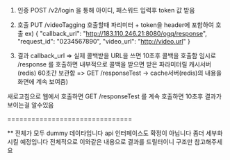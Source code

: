 
1. 인증
 POST /v2/login 을 통해 아이디, 패스워드 입력후 token 값 받음


2. 호출 
PUT /videoTagging 호출할때 파리미터 + token을 header에 포함하여 호출
ex)
{
  "callback_url": "http://183.110.246.21:8080/ogq/response",
  "request_id": "0234567890",
  "video_url": "http://video.url"
}

3. 결과
callback_url => 실제 콜백받을 URL을 쓰면 10초후 콜백을 호출함
임시로 /response 를 호출하면 내부적으로 콜백을 받으면 받은 파라미터릴 캐시서버(redis) 60초간 보관함
=>
GET /responseTest -> cache서버(redis)의 내용을 화면에 계속 보여줌)

새로고침으로 웹에서 호출하면 
GET /responseTest 를 계속 호출하면 10초후 결과가 보이는걸 알수있음


===============================

** 전체가 모두 dummy 데이타입니다 api 인터페이스도 확정이 아닙니다 좀더 세부화 시킬 예정입니다
전체적으로 이와같은 내용으로 결과를 드릴터이니 구조만 참고해주세요



